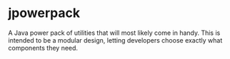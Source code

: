 jpowerpack
==========

A Java power pack of utilities that will most likely come in handy. This is intended to be a modular design, letting developers choose exactly what components they need.